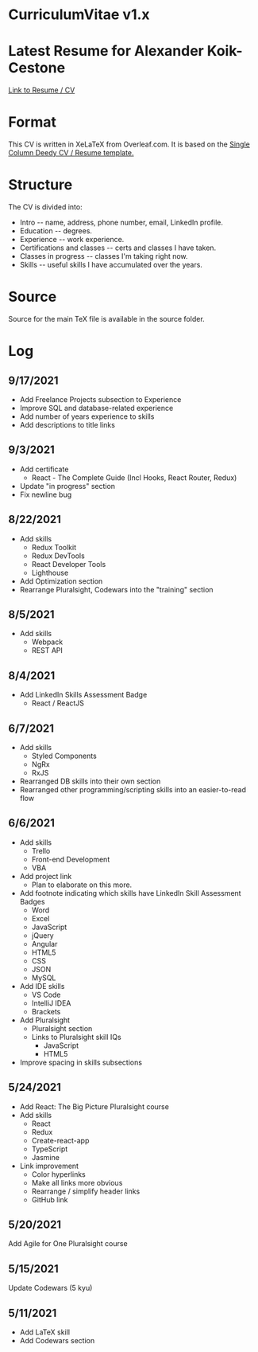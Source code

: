 # CurriculumVitae v1.x

# Latest Resume for Alexander Koik-Cestone

<a href="/CurriculumVitae/Alexander_Koik-Cestone_resume.pdf">Link to Resume / CV</a>

# Format

This CV is written in XeLaTeX from Overleaf.com. It is based on the <a href="https://www.overleaf.com/latex/templates/single-column-deedy-cv-slash-resume-template/zwyxmkbrfgtz">Single Column Deedy CV / Resume template.</a>

# Structure

The CV is divided into:

- Intro -- name, address, phone number, email, LinkedIn profile.
- Education -- degrees.
- Experience -- work experience.
- Certifications and classes -- certs and classes I have taken.
- Classes in progress -- classes I'm taking right now.
- Skills -- useful skills I have accumulated over the years.

# Source

Source for the main TeX file is available in the source folder.

# Log

## 9/17/2021
- Add Freelance Projects subsection to Experience
- Improve SQL and database-related experience
- Add number of years experience to skills
- Add descriptions to title links

## 9/3/2021

- Add certificate
  - React - The Complete Guide (Incl Hooks, React Router, Redux)
- Update "in progress" section
- Fix newline bug

## 8/22/2021

- Add skills
  - Redux Toolkit
  - Redux DevTools
  - React Developer Tools
  - Lighthouse
- Add Optimization section
- Rearrange Pluralsight, Codewars into the "training" section

## 8/5/2021

- Add skills
  - Webpack
  - REST API

## 8/4/2021

- Add LinkedIn Skills Assessment Badge
  - React / ReactJS

## 6/7/2021

- Add skills
  - Styled Components
  - NgRx
  - RxJS
- Rearranged DB skills into their own section
- Rearranged other programming/scripting skills into an easier-to-read flow

## 6/6/2021

- Add skills
  - Trello
  - Front-end Development
  - VBA
- Add project link
  - Plan to elaborate on this more.
- Add footnote indicating which skills have LinkedIn Skill Assessment Badges
  - Word
  - Excel
  - JavaScript
  - jQuery
  - Angular
  - HTML5
  - CSS
  - JSON
  - MySQL
- Add IDE skills
  - VS Code
  - IntelliJ IDEA
  - Brackets
- Add Pluralsight
  - Pluralsight section
  - Links to Pluralsight skill IQs
    - JavaScript
    - HTML5
- Improve spacing in skills subsections

## 5/24/2021

- Add React: The Big Picture Pluralsight course
- Add skills
  - React
  - Redux
  - Create-react-app
  - TypeScript
  - Jasmine
- Link improvement
  - Color hyperlinks
  - Make all links more obvious
  - Rearrange / simplify header links
  - GitHub link

## 5/20/2021

Add Agile for One Pluralsight course

## 5/15/2021

Update Codewars (5 kyu)

## 5/11/2021

- Add LaTeX skill
- Add Codewars section

